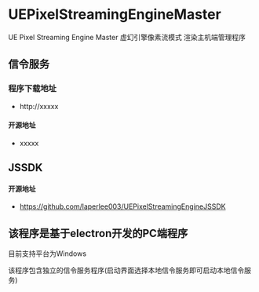 # UEPixelStreamingEngineMaster
UE Pixel Streaming Engine Master
虚幻引擎像素流模式 渲染主机端管理程序

## 信令服务
### 程序下载地址
- http://xxxxx
#### 开源地址
- xxxxx


## JSSDK
#### 开源地址
- https://github.com/laperlee003/UEPixelStreamingEngineJSSDK

## 该程序是基于electron开发的PC端程序
目前支持平台为Windows

该程序包含独立的信令服务程序(启动界面选择本地信令服务即可启动本地信令服务)
